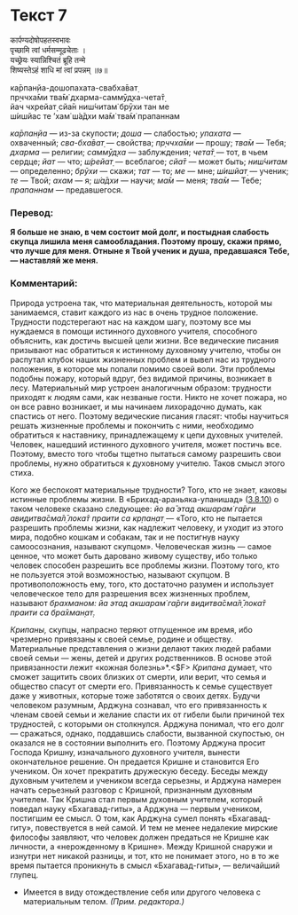 # Текст 7

कार्पण्यदोषोपहतस्वभावः  
पृच्छामि त्वां धर्मसम्मूढचेताः ।  
यच्छ्रेयः स्यान्निश्चितं ब्रूहि तन्मे  
शिष्यस्तेऽहं शाधि मां त्वां प्रपन्नम् ॥७॥

ка̄рпан̣йа-дошопахата-свабха̄ват̣  
пр̣ччха̄ми тва̄м̇ дхарма-саммӯд̣ха-чета̄т̣  
йач чхрейат̣ сйа̄н ниш́читам̇ брӯхи тан ме  
ш́ишйас те ’хам̇ ш́а̄дхи ма̄м̇ тва̄м̇ прапаннам

_ка̄рпан̣йа_ — из-за скупости; _доша_ — слабостью; _упахата_ — охваченный; _сва-бха̄ват̣_ — свойства; _пр̣ччха̄ми_ — прошу; _тва̄м_ — Тебя; _дхарма_ — религии; _саммӯд̣ха_ — заблуждения; _чета̄т̣_ — тот, в чьем сердце; _йат_ — что; _ш́рейат̣_ — всеблагое; _сйа̄т_ — может быть; _ниш́читам_ — определенно; _брӯхи_ — скажи; _тат_ — то; _ме_ — мне; _ш́ишйат̣_ — ученик; _те_ — Твой; _ахам_ — я; _ш́а̄дхи_ — научи; _ма̄м_ — меня; _тва̄м_ — Тебе; _прапаннам_ — предавшегося.

### Перевод:

**Я больше не знаю, в чем состоит мой долг, и постыдная слабость скупца лишила меня самообладания. Поэтому прошу, скажи прямо, что лучше для меня. Отныне я Твой ученик и душа, предавшаяся Тебе, — наставляй же меня.**

### Комментарий:

Природа устроена так, что материальная деятельность, которой мы занимаемся, ставит каждого из нас в очень трудное положение. Трудности подстерегают нас на каждом шагу, поэтому все мы нуждаемся в помощи истинного духовного учителя, способного объяснить, как достичь высшей цели жизни. Все ведические писания призывают нас обратиться к истинному духовному учителю, чтобы он распутал клубок наших жизненных проблем и вывел нас из трудного положения, в которое мы попали помимо своей воли. Эти проблемы подобны пожару, который вдруг, без видимой причины, возникает в лесу. Материальный мир устроен аналогичным образом: трудности приходят к людям сами, как незваные гости. Никто не хочет пожара, но он все равно возникает, и мы начинаем лихорадочно думать, как спастись от него. Поэтому ведические писания гласят: чтобы научиться решать жизненные проблемы и покончить с ними, необходимо обратиться к наставнику, принадлежащему к цепи духовных учителей. Человек, нашедший истинного духовного учителя, может постичь все. Поэтому, вместо того чтобы тщетно пытаться самому разрешить свои проблемы, нужно обратиться к духовному учителю. Таков смысл этого стиха.

Кого же беспокоят материальные трудности? Того, кто не знает, каковы истинные проблемы жизни. В «Брихад-араньяка-упанишад» ([3.8.10](#)) о таком человеке сказано следующее: _йо ва̄ этад акшарам̇ га̄рги авидитва̄сма̄л̣̄ лока̄т праити са кр̣пан̣ат̣_ — «Того, кто не пытается разрешить проблемы жизни, как надлежит человеку, и уходит из этого мира, подобно кошкам и собакам, так и не постигнув науку самоосознания, называют скупцом». Человеческая жизнь — самое ценное, что может быть даровано живому существу, ибо только человек способен разрешить все проблемы жизни. Поэтому того, кто не пользуется этой возможностью, называют скупцом. В противоположность ему, того, кто достаточно разумен и использует человеческое тело для разрешения всех жизненных проблем, называют _брахманом: йа этад акшарам̇ га̄рги видитва̄сма̄л̣̄ лока̄т праити са бра̄хман̣ат̣._

_Крипаны,_ скупцы, напрасно теряют отпущенное им время, ибо чрезмерно привязаны к своей семье, родине и обществу. Материальные представления о жизни делают таких людей рабами своей семьи — жены, детей и других родственников. В основе этой привязанности лежит «кожная болезнь»*.<$F> _Крипана_ думает, что сможет защитить своих близких от смерти, или верит, что семья и общество спасут от смерти его. Привязанность к семье существует даже у животных, которые тоже заботятся о своих детях. Будучи человеком разумным, Арджуна сознавал, что его привязанность к членам своей семьи и желание спасти их от гибели были причиной тех трудностей, с которыми он столкнулся. Арджуна понимал, что его долг — сражаться, однако, поддавшись слабости, вызванной скупостью, он оказался не в состоянии выполнить его. Поэтому Арджуна просит Господа Кришну, изначального духовного учителя, вынести окончательное решение. Он предается Кришне и становится Его учеником. Он хочет прекратить дружескую беседу. Беседы между духовным учителем и учеником всегда серьезны, и Арджуна намерен начать серьезный разговор с Кришной, признанным духовным учителем. Так Кришна стал первым духовным учителем, который поведал науку «Бхагавад-гиты», а Арджуна — первым учеником, постигшим ее смысл. О том, как Арджуна сумел понять «Бхагавад-гиту», повествуется в ней самой. И тем не менее недалекие мирские философы заявляют, что человек должен предаться не Кришне как личности, а «нерожденному в Кришне». Между Кришной снаружи и изнутри нет никакой разницы, и тот, кто не понимает этого, но в то же время пытается проникнуть в смысл «Бхагавад-гиты», — величайший глупец.

* Имеется в виду отождествление себя или другого человека с материальным телом. _(Прим. редактора.)_